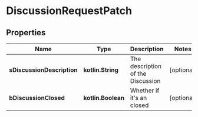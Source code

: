 
# DiscussionRequestPatch

## Properties
| Name | Type | Description | Notes |
| ------------ | ------------- | ------------- | ------------- |
| **sDiscussionDescription** | **kotlin.String** | The description of the Discussion |  [optional] |
| **bDiscussionClosed** | **kotlin.Boolean** | Whether if it&#39;s an closed |  [optional] |




